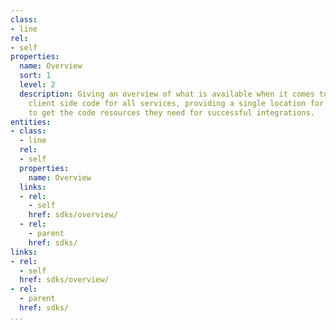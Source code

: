 ```yaml
---
class:
- line
rel:
- self
properties:
  name: Overview
  sort: 1
  level: 2
  description: Giving an overview of what is available when it comes to supporting
    client side code for all services, providing a single location for all consumers
    to get the code resources they need for successful integrations.
entities:
- class:
  - line
  rel:
  - self
  properties:
    name: Overview
  links:
  - rel:
    - self
    href: sdks/overview/
  - rel:
    - parent
    href: sdks/
links:
- rel:
  - self
  href: sdks/overview/
- rel:
  - parent
  href: sdks/
...
```

